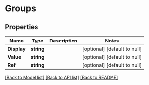 # Groups

## Properties
Name | Type | Description | Notes
------------ | ------------- | ------------- | -------------
**Display** | **string** |  | [optional] [default to null]
**Value** | **string** |  | [optional] [default to null]
**Ref** | **string** |  | [optional] [default to null]

[[Back to Model list]](../README.md#documentation-for-models) [[Back to API list]](../README.md#documentation-for-api-endpoints) [[Back to README]](../README.md)


